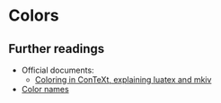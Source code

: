 # Colors

## Further readings

- Official documents:
    - [Coloring in ConTeXt, explaining luatex and mkiv](http://www.pragma-ade.nl/general/manuals/colors-mkiv.pdf)
- [Color names](appendix/color-table)
